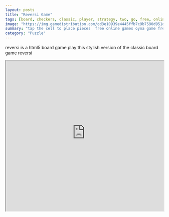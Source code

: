 ```yaml
---
layout: posts
title: "Reversi Game"
tags: [board, checkers, classic, player, strategy, two, go, free, online, games, oyna, game, free, games, play, play, games]
image: "https://img.gamedistribution.com/cd3e10939e4445ffb7c9b7590d951d69.jpg"
summary: "tap the cell to place pieces  free online games oyna game free games play play games"
category: "Puzzle"
---
```


reversi is a html5 board game play this stylish version of the classic board game reversi

<iframe width="100%" height="480px;" src="https://html5.gamedistribution.com/cd3e10939e4445ffb7c9b7590d951d69/"></iframe>